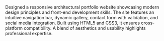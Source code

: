 Designed a responsive architectural portfolio website showcasing modern design principles and front-end development skills. The site features an intuitive navigation bar, dynamic gallery, contact form with validation, and social media integration. Built using HTML5 and CSS3, it ensures cross-platform compatibility. A blend of aesthetics and usability highlights professional expertise.
